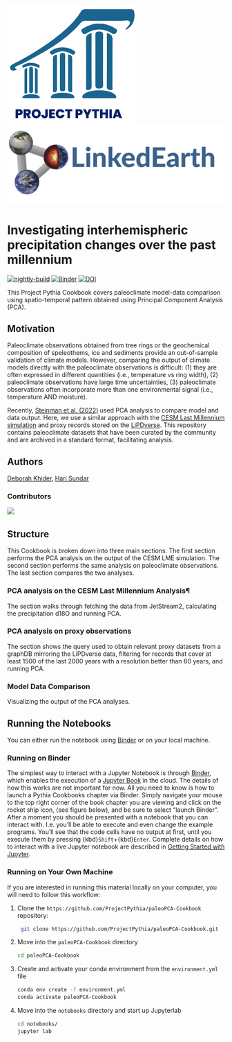 <img src="thumbnail.png" alt="thumbnail" width="300"/>
<img src="https://github.com/LinkedEarth/Logos/blob/master/LinkedEarth_medium.png?raw=true" alt="LinkedEarth Logo" width="500">

# Investigating interhemispheric precipitation changes over the past millennium

[![nightly-build](https://github.com/ProjectPythia/paleoPCA-Cookbook/actions/workflows/nightly-build.yaml/badge.svg)](https://github.com/ProjectPythia/paleoPCA-Cookbook/actions/workflows/nightly-build.yaml)
[![Binder](https://binder.projectpythia.org/badge_logo.svg)](https://binder.projectpythia.org/v2/gh/ProjectPythia/paleoPCA-Cookbook/main?labpath=notebooks)
[![DOI](https://zenodo.org/badge/813352705.svg)](https://zenodo.org/badge/latestdoi/813352705)

This Project Pythia Cookbook covers paleoclimate model-data comparison using spatio-temporal pattern obtained using Principal Component Analysis (PCA).

## Motivation

Paleoclimate observations obtained from tree rings or the geochemical composition of speleothems, ice and sediments provide an out-of-sample validation of climate models. However, comparing the output of climate models directly with the paleoclimate observations is difficult: (1) they are often expressed in different quantities (i.e., temperature vs ring width), (2) paleoclimate observations have large time uncertainties, (3) paleoclimate observations often incorporate more than one environmental signal (i.e., temperature AND moisture).

Recently, [Steinman et al. (2022)](https://www.pnas.org/doi/full/10.1073/pnas.2120015119) used PCA analysis to compare model and data output. Here, we use a similar approach with the [CESM Last Millennium simulation](https://www2.cesm.ucar.edu/models/cesm1.2/) and proxy records stored on the [LiPDverse](https://lipdverse.org). This repository contains paleoclimate datasets that have been curated by the community and are archived in a standard format, facilitating analysis. 

## Authors

[Deborah Khider](@khider), [Hari Sundar](@sriharisundar)

### Contributors

<a href="https://github.com/ProjectPythia/paleoPCA-Cookbook/graphs/contributors">
  <img src="https://contrib.rocks/image?repo=ProjectPythia/paleoPCA-Cookbook" />
</a>

## Structure

This Cookbook is broken down into three main sections. The first section performs the PCA analysis on the output of the CESM LME simulation. The second section performs the same analysis on paleoclimate observations. The last section compares the two analyses.

### PCA analysis on the CESM Last Millennium Analysis¶

The section walks through fetching the data from JetStream2, calculating the precipitation d18O and running PCA. 

### PCA analysis on proxy observations

The section shows the query used to obtain relevant proxy datasets from a graphDB mirroring the LiPDverse data, filtering for records that cover at least 1500 of the last 2000 years with a resolution better than 60 years, and running PCA.

### Model Data Comparison

Visualizing the output of the PCA analyses. 

## Running the Notebooks

You can either run the notebook using [Binder](https://binder.projectpythia.org/) or on your local machine.

### Running on Binder

The simplest way to interact with a Jupyter Notebook is through
[Binder](https://binder.projectpythia.org/), which enables the execution of a
[Jupyter Book](https://jupyterbook.org) in the cloud. The details of how this works are not
important for now. All you need to know is how to launch a Pythia
Cookbooks chapter via Binder. Simply navigate your mouse to
the top right corner of the book chapter you are viewing and click
on the rocket ship icon, (see figure below), and be sure to select
“launch Binder”. After a moment you should be presented with a
notebook that you can interact with. I.e. you’ll be able to execute
and even change the example programs. You’ll see that the code cells
have no output at first, until you execute them by pressing
{kbd}`Shift`\+{kbd}`Enter`. Complete details on how to interact with
a live Jupyter notebook are described in [Getting Started with
Jupyter](https://foundations.projectpythia.org/foundations/getting-started-jupyter.html).

### Running on Your Own Machine

If you are interested in running this material locally on your computer, you will need to follow this workflow:

1. Clone the `https://github.com/ProjectPythia/paleoPCA-Cookbook` repository:

   ```bash
    git clone https://github.com/ProjectPythia/paleoPCA-Cookbook.git
   ```

1. Move into the `paleoPCA-Cookbook` directory
   ```bash
   cd paleoPCA-Cookbook
   ```
1. Create and activate your conda environment from the `environment.yml` file
   ```bash
   conda env create -f environment.yml
   conda activate paleoPCA-Cookbook
   ```
1. Move into the `notebooks` directory and start up Jupyterlab
   ```bash
   cd notebooks/
   jupyter lab
   ```
